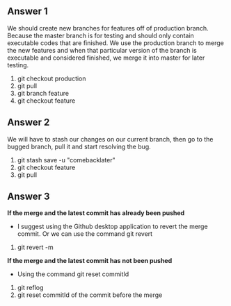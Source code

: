 ## Answer 1
We should create new branches for features off of production branch. Because the master branch is for testing and should only contain executable codes that are finished.
We use the production branch to merge the new features and when that particular version of the branch is executable and considered finished, we merge it into master for later testing.
1. git checkout production 
2. git pull
3. git branch feature
4. git checkout feature

## Answer 2
We will have to stash our changes on our current branch, then go to the bugged branch, pull it and start resolving the bug. 
1. git stash save -u "comebacklater"
2. git checkout feature
3. git pull

## Answer 3
__If the merge and the latest commit has already been pushed__
- I suggest using the Github desktop application to revert the merge commit. Or we can use the command git revert
1. git revert -m 

__If the merge and the latest commit has not been pushed__
- Using the command git reset commitId 
1. git reflog
2. git reset commitId of the commit before the merge